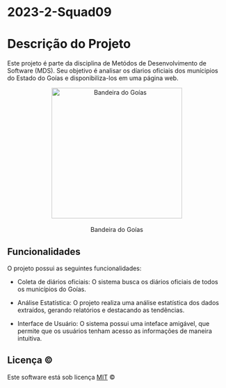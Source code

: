 # 2023-2-Squad09

# Descrição do Projeto

Este projeto é parte da disciplina de Metódos de Desenvolvimento de Software (MDS). Seu objetivo é analisar os díarios oficiais dos munícipios do Estado do Goías e disponibiliza-los em uma página web.

<p align="center">
  <img src="https://upload.wikimedia.org/wikipedia/commons/thumb/b/be/Flag_of_Goi%C3%A1s.svg/243px-Flag_of_Goi%C3%A1s.svg.png" alt="Bandeira do Goías" width="300" style="display: block; margin: 0 auto;">
  <br>
  Bandeira do Goías
</p>

## Funcionalidades
O projeto possui as seguintes funcionalidades:

- Coleta de diários oficiais: O sistema busca os diários oficiais de todos os municípios do Goías.

- Análise Estatística: O projeto realiza uma análise estatística dos dados extraídos, gerando relatórios e destacando as tendências.

- Interface de Usuário: O sistema possui uma inteface amigável, que permite que os usuários tenham acesso as informações de maneira intuitiva.

## Licença ©

Este software está sob licença [MIT](https://github.com/nhn/tui.editor/blob/master/LICENSE) ©
